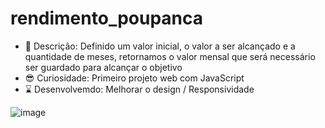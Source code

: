 # rendimento_poupanca

- 👀 Descrição: Definido um valor inicial, o valor a ser alcançado e a quantidade de meses, retornamos o valor mensal que será necessário ser guardado para alcançar o objetivo
- 😎 Curiosidade: Primeiro projeto web com JavaScript
- ⌛ Desenvolvemdo: Melhorar o design / Responsividade 


![image](https://user-images.githubusercontent.com/69876702/131588352-59c7de1d-1599-4244-909e-95d8402254fc.png)

